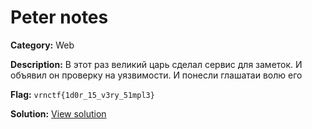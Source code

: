 # Peter notes

**Category:** Web

**Description:**
В этот раз великий царь сделал сервис для заметок.
И объявил он проверку на уязвимости.
И понесли глашатаи волю его


**Flag:** `vrnctf{1d0r_15_v3ry_51mpl3}`

**Solution:** [View solution](solution)

